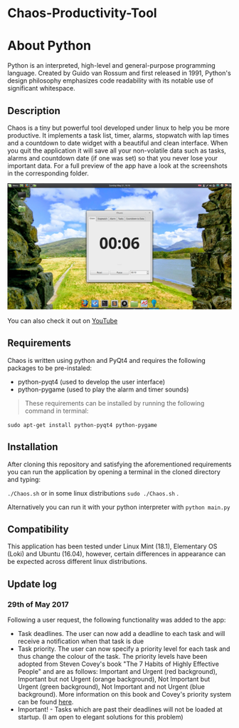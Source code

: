 # Chaos-Productivity-Tool
# About Python
Python is an interpreted, high-level and general-purpose programming language. Created by Guido van Rossum and first released in 1991, Python's design philosophy emphasizes code readability with its notable use of significant whitespace. 
## Description
Chaos is a tiny but powerful tool developed under linux to help you be more productive. It implements a task list, timer, alarms, stopwatch with lap times and a countdown to date widget with a beautiful and clean interface. When you quit the application it will save all your non-volatile data such as tasks, alarms and countdown date (if one was set) so that you never lose your important data. For a full preview of the app have a look at the screenshots in the corresponding folder.

![Timer Tab](/screenshots/timer.png)

You can also check it out on [YouTube](https://youtu.be/GZdWcIfJl9U) 

## Requirements
Chaos is written using python and PyQt4 and requires the following packages to be pre-instaled:
- python-pyqt4 (used to develop the user interface)
- python-pygame (used to play the alarm and timer sounds)

> These requirements can be installed by running the following command in terminal:

`sudo apt-get install python-pyqt4 python-pygame`

## Installation
After cloning this repository and satisfying the aforementioned requirements you can run the application by opening a terminal in the cloned directory and typing:

`./Chaos.sh` or in some linux distributions `sudo ./Chaos.sh` .

Alternatively you can run it with your python interpreter with `python main.py`

## Compatibility
This application has been tested under Linux Mint (18.1), Elementary OS (Loki) and Ubuntu (16.04), however, certain differences in appearance can be expected across different linux distributions.

## Update log
### 29th of May 2017
Following a user request, the following functionality was added to the app:
- Task deadlines. The user can now add a deadline to each task and will receive a notification when that task is due
- Task priority. The user can now specify a priority level for each task and thus change the colour of the task. The priority levels have been adopted from Steven Covey's book "The 7 Habits of Highly Effective People" and are as follows: Important and Urgent (red background), Important but not Urgent (orange background), Not Important but Urgent (green background), Not Important and not Urgent (blue background). More information on this book and Covey's priority system can be found [here](http://www.planetofsuccess.com/blog/2015/stephen-coveys-time-management-matrix-explained/).
- Important! - Tasks which are past their deadlines will not be loaded at startup. (I am open to elegant solutions for this problem)
